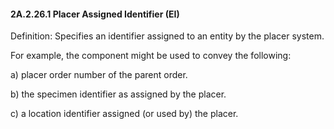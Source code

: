 #### 2A.2.26.1 Placer Assigned Identifier (EI)

Definition: Specifies an identifier assigned to an entity by the placer system.

For example, the component might be used to convey the following:

a) placer order number of the parent order.

b) the specimen identifier as assigned by the placer.

c) a location identifier assigned (or used by) the placer.
